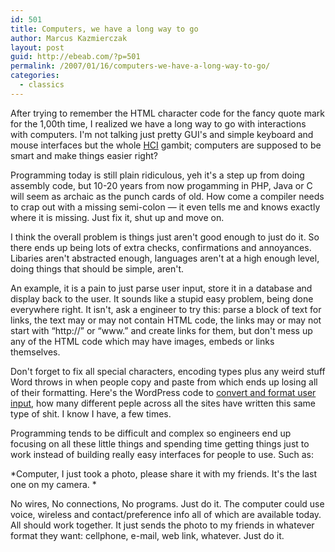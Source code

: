 ```yaml
---
id: 501
title: Computers, we have a long way to go
author: Marcus Kazmierczak
layout: post
guid: http://ebeab.com/?p=501
permalink: /2007/01/16/computers-we-have-a-long-way-to-go/
categories:
  - classics
---
```

After trying to remember the HTML character code for the fancy quote mark for the 1,00th time, I realized we have a long way to go with interactions with computers. I'm not talking just pretty GUI's and simple keyboard and mouse interfaces but the whole [HCI][1] gambit; computers are supposed to be smart and make things easier right?

Programming today is still plain ridiculous, yeh it's a step up from doing assembly code, but 10-20 years from now progamming in PHP, Java or C will seem as archaic as the punch cards of old. How come a compiler needs to crap out with a missing semi-colon &#8212; it even tells me and knows exactly where it is missing. Just fix it, shut up and move on.

I think the overall problem is things just aren't good enough to just do it. So there ends up being lots of extra checks, confirmations and annoyances. Libaries aren't abstracted enough, languages aren't at a high enough level, doing things that should be simple, aren't.

An example, it is a pain to just parse user input, store it in a database and display back to the user. It sounds like a stupid easy problem, being done everywhere right. It isn't, ask a engineer to try this: parse a block of text for links, the text may or may not contain HTML code, the links may or may not start with &#8220;http://&#8221; or &#8220;www.&#8221; and create links for them, but don't mess up any of the HTML code which may have images, embeds or links themselves.

Don't forget to fix all special characters, encoding types plus any weird stuff Word throws in when people copy and paste from which ends up losing all of their formatting. Here's the WordPress code to [convert and format user input][2], how many different peple across all the sites have written this same type of shit. I know I have, a few times.

Programming tends to be difficult and complex so engineers end up focusing on all these little things and spending time getting things just to work instead of building really easy interfaces for people to use. Such as:

*Computer, I just took a photo, please share it with my friends. It's the last one on my camera. *

No wires, No connections, No programs. Just do it. The computer could use voice, wireless and contact/preference info all of which are available today. All should work together. It just sends the photo to my friends in whatever format they want: cellphone, e-mail, web link, whatever. Just do it.

 [1]: http://en.wikipedia.org/wiki/Human-Computer_Interaction
 [2]: http://core.trac.wordpress.org/browser/trunk/wp-includes/formatting.php
